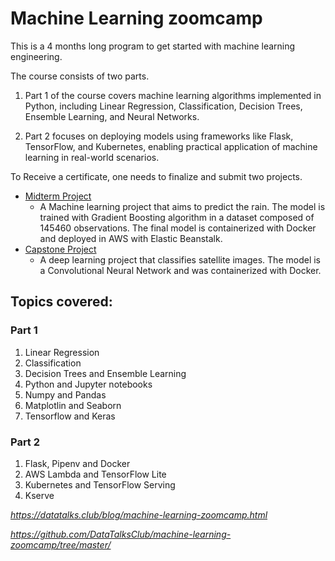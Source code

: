 # Machine Learning zoomcamp
This is a 4 months long program to get started with machine learning engineering.

The course consists of two parts.

1. Part 1 of the course covers machine learning algorithms implemented in Python, including Linear Regression, Classification, Decision Trees, Ensemble Learning, and Neural Networks.

1. Part 2 focuses on deploying models using frameworks like Flask, TensorFlow, and Kubernetes, enabling practical application of machine learning in real-world scenarios.

To Receive a certificate, one needs to finalize and submit two projects.
- [Midterm Project](https://github.com/batxes/MLzoomcamp/tree/main/midterm_project)
    - A Machine learning project that aims to predict the rain. The model is trained with Gradient Boosting algorithm in a dataset composed of 145460 observations. The final model is containerized with Docker and deployed in AWS with Elastic Beanstalk.
- [Capstone Project](https://github.com/batxes/MLzoomcamp/tree/main/capstone1)
    - A deep learning project that classifies satellite images. The model is a Convolutional Neural Network and was containerized with Docker.

## Topics covered:
### Part 1
1. Linear Regression
1. Classification
1. Decision Trees and Ensemble Learning
1. Python and Jupyter notebooks
1. Numpy and Pandas
1. Matplotlin and Seaborn
1. Tensorflow and Keras
### Part 2
1. Flask, Pipenv and Docker
1. AWS Lambda and TensorFlow Lite
1. Kubernetes and TensorFlow Serving
1. Kserve

*https://datatalks.club/blog/machine-learning-zoomcamp.html*

*https://github.com/DataTalksClub/machine-learning-zoomcamp/tree/master/*
